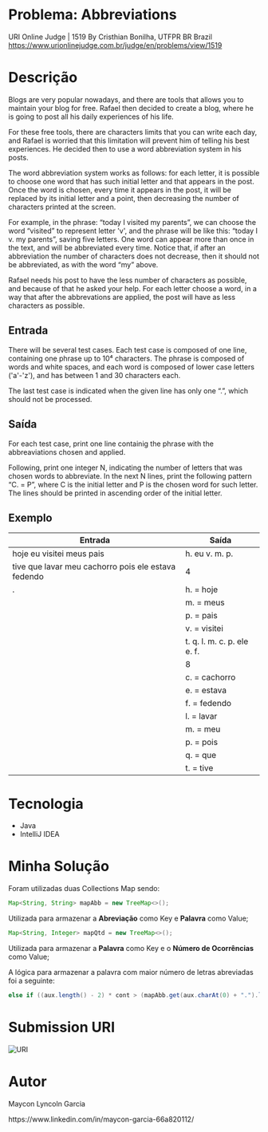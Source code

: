 # Problema: Abbreviations
URI Online Judge | 1519 By Cristhian Bonilha, UTFPR BR Brazil
https://www.urionlinejudge.com.br/judge/en/problems/view/1519

# Descrição
Blogs are very popular nowadays, and there are tools that allows you to maintain your blog for free. Rafael then decided to create a blog, where he is going to post all his daily experiences of his life.

For these free tools, there are characters limits that you can write each day, and Rafael is worried that this limitation will prevent him of telling his best experiences. He decided then to use a word abbreviation system in his posts.

The word abbreviation system works as follows: for each letter, it is possible to choose one word that has such initial letter and that appears in the post. Once the word is chosen, every time it appears in the post, it will be replaced by its initial letter and a point, then decreasing the number of characters printed at the screen.

For example, in the phrase: “today I visited my parents”, we can choose the word “visited” to represent letter 'v', and the phrase will be like this: “today I v. my parents”, saving five letters. One word can appear more than once in the text, and will be abbreviated every time. Notice that, if after an abbreviation the number of characters does not decrease, then it should not be abbreviated, as with the word “my” above.

Rafael needs his post to have the less number of characters as possible, and because of that he asked your help. For each letter choose a word, in a way that after the abbrevations are applied, the post will have as less characters as possible.
## Entrada
There will be several test cases. Each test case is composed of one line, containing one phrase up to 10⁴ characters. The phrase is composed of words and white spaces, and each word is composed of lower case letters ('a'-'z'), and has between 1 and 30 characters each.

The last test case is indicated when the given line has only one “.”, which should not be processed.
## Saída
For each test case, print one line containig the phrase with the abbreaviations chosen and applied.

Following, print one integer N, indicating the number of letters that was chosen words to abbreviate. In the next N lines, print the following pattern “C. = P”, where C is the initial letter and P is the chosen word for such letter. The lines should be printed in ascending order of the initial letter.
## Exemplo
| Entrada | Saída |
| ------------ | ------------- |
| hoje eu visitei meus pais | h. eu v. m. p. |
| tive que lavar meu cachorro pois ele estava fedendo | 4 |
|. | h. = hoje |
|  | m. = meus |
|  | p. = pais |
|  | v. = visitei |
|  | t. q. l. m. c. p. ele e. f. |
|  | 8 |
|  | c. = cachorro |
|  | e. = estava |
|  | f. = fedendo |
|  | l. = lavar |
|  | m. = meu |
|  | p. = pois |
|  |  q. = que |
|  | t. = tive |

# Tecnologia
- Java
- IntelliJ IDEA

# Minha Solução
Foram utilizadas duas Collections Map sendo:
~~~java
Map<String, String> mapAbb = new TreeMap<>();
~~~

Utilizada para armazenar a **Abreviação** como Key e **Palavra** como Value;

~~~java
Map<String, Integer> mapQtd = new TreeMap<>();
~~~

Utilizada para armazenar a **Palavra** como Key e o **Número de Ocorrências** como Value;

<p>A lógica para armazenar a palavra com maior número de letras abreviadas foi a seguinte:</p>

~~~java
else if ((aux.length() - 2) * cont > (mapAbb.get(aux.charAt(0) + ".").length() - 2) * mapQtd.get(aux.charAt(0) + ".")) {
~~~

# Submission URI
![URI](https://github.com/mayconlyn/assets/blob/master/Desafios/Abbreviations/Submission.png)

# Autor
Maycon Lyncoln Garcia
<p> https://www.linkedin.com/in/maycon-garcia-66a820112/
